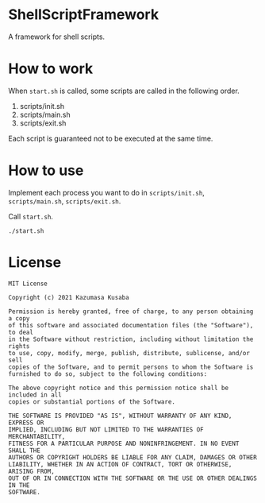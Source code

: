 # ShellScriptFramework
A framework for shell scripts.  

# How to work
When `start.sh` is called, some scripts are called in the following order.   
1. scripts/init.sh
2. scripts/main.sh
3. scripts/exit.sh  
  
Each script is guaranteed not to be executed at the same time.  

# How to use
Implement each process you want to do in `scripts/init.sh`, `scripts/main.sh`, `scripts/exit.sh`.  

Call `start.sh`.  
```terminal
./start.sh
```

# License
```
MIT License

Copyright (c) 2021 Kazumasa Kusaba

Permission is hereby granted, free of charge, to any person obtaining a copy
of this software and associated documentation files (the "Software"), to deal
in the Software without restriction, including without limitation the rights
to use, copy, modify, merge, publish, distribute, sublicense, and/or sell
copies of the Software, and to permit persons to whom the Software is
furnished to do so, subject to the following conditions:

The above copyright notice and this permission notice shall be included in all
copies or substantial portions of the Software.

THE SOFTWARE IS PROVIDED "AS IS", WITHOUT WARRANTY OF ANY KIND, EXPRESS OR
IMPLIED, INCLUDING BUT NOT LIMITED TO THE WARRANTIES OF MERCHANTABILITY,
FITNESS FOR A PARTICULAR PURPOSE AND NONINFRINGEMENT. IN NO EVENT SHALL THE
AUTHORS OR COPYRIGHT HOLDERS BE LIABLE FOR ANY CLAIM, DAMAGES OR OTHER
LIABILITY, WHETHER IN AN ACTION OF CONTRACT, TORT OR OTHERWISE, ARISING FROM,
OUT OF OR IN CONNECTION WITH THE SOFTWARE OR THE USE OR OTHER DEALINGS IN THE
SOFTWARE.
```

